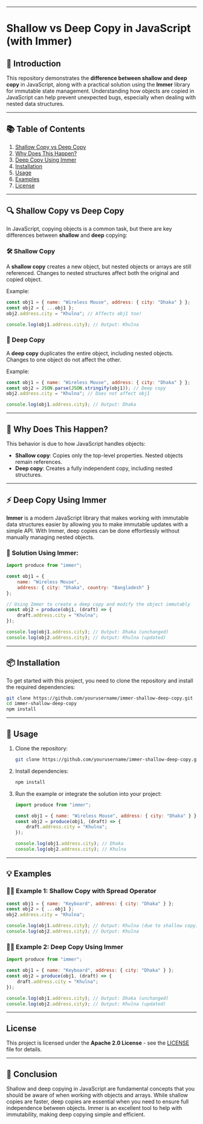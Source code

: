 

---

# **Shallow vs Deep Copy in JavaScript (with Immer)**

## 🚀 Introduction

This repository demonstrates the **difference between shallow and deep copy** in JavaScript, along with a practical solution using the **Immer** library for immutable state management. Understanding how objects are copied in JavaScript can help prevent unexpected bugs, especially when dealing with nested data structures.

---

## 📚 Table of Contents

1. [Shallow Copy vs Deep Copy](#shallow-copy-vs-deep-copy)
2. [Why Does This Happen?](#why-does-this-happen)
3. [Deep Copy Using Immer](#deep-copy-using-immer)
4. [Installation](#installation)
5. [Usage](#usage)
6. [Examples](#examples)
7. [License](#license)

---

## 🔍 Shallow Copy vs Deep Copy

In JavaScript, copying objects is a common task, but there are key differences between **shallow** and **deep** copying:

### 🛠️ Shallow Copy
A **shallow copy** creates a new object, but nested objects or arrays are still referenced. Changes to nested structures affect both the original and copied object.

Example:
```javascript
const obj1 = { name: "Wireless Mouse", address: { city: "Dhaka" } };
const obj2 = { ...obj1 };
obj2.address.city = "Khulna"; // Affects obj1 too!

console.log(obj1.address.city); // Output: Khulna
```

### 🔄 Deep Copy
A **deep copy** duplicates the entire object, including nested objects. Changes to one object do not affect the other.

Example:
```javascript
const obj1 = { name: "Wireless Mouse", address: { city: "Dhaka" } };
const obj2 = JSON.parse(JSON.stringify(obj1)); // Deep copy
obj2.address.city = "Khulna"; // Does not affect obj1

console.log(obj1.address.city); // Output: Dhaka
```

---

## 🧐 Why Does This Happen?

This behavior is due to how JavaScript handles objects:

- **Shallow copy**: Copies only the top-level properties. Nested objects remain references.
- **Deep copy**: Creates a fully independent copy, including nested structures.

---

## ⚡ Deep Copy Using Immer

**Immer** is a modern JavaScript library that makes working with immutable data structures easier by allowing you to make immutable updates with a simple API. With Immer, deep copies can be done effortlessly without manually managing nested objects.

### 🌱 Solution Using Immer:
```javascript
import produce from "immer";

const obj1 = {
    name: "Wireless Mouse",
    address: { city: "Dhaka", country: "Bangladesh" }
};

// Using Immer to create a deep copy and modify the object immutably
const obj2 = produce(obj1, (draft) => {
    draft.address.city = "Khulna";
});

console.log(obj1.address.city); // Output: Dhaka (unchanged)
console.log(obj2.address.city); // Output: Khulna (updated)
```

---

## 📦 Installation

To get started with this project, you need to clone the repository and install the required dependencies:

```bash
git clone https://github.com/yourusername/immer-shallow-deep-copy.git
cd immer-shallow-deep-copy
npm install
```

---

## 📝 Usage

1. Clone the repository:
   ```bash
   git clone https://github.com/yourusername/immer-shallow-deep-copy.git
   ```

2. Install dependencies:
   ```bash
   npm install
   ```

3. Run the example or integrate the solution into your project:
   ```javascript
   import produce from "immer";
   
   const obj1 = { name: "Wireless Mouse", address: { city: "Dhaka" } };
   const obj2 = produce(obj1, (draft) => {
       draft.address.city = "Khulna";
   });

   console.log(obj1.address.city); // Dhaka
   console.log(obj2.address.city); // Khulna
   ```

---

## 💡 Examples

### 🧑‍💻 Example 1: **Shallow Copy with Spread Operator**
```javascript
const obj1 = { name: "Keyboard", address: { city: "Dhaka" } };
const obj2 = { ...obj1 };
obj2.address.city = "Khulna";

console.log(obj1.address.city); // Output: Khulna (due to shallow copy)
console.log(obj2.address.city); // Output: Khulna
```

### 🧑‍💻 Example 2: **Deep Copy Using Immer**
```javascript
import produce from "immer";

const obj1 = { name: "Keyboard", address: { city: "Dhaka" } };
const obj2 = produce(obj1, (draft) => {
    draft.address.city = "Khulna";
});

console.log(obj1.address.city); // Output: Dhaka (unchanged)
console.log(obj2.address.city); // Output: Khulna (updated)
```

---

## License

This project is licensed under the **Apache 2.0 License** - see the [LICENSE](LICENSE) file for details.


---

## 🔧 Conclusion

Shallow and deep copying in JavaScript are fundamental concepts that you should be aware of when working with objects and arrays. While shallow copies are faster, deep copies are essential when you need to ensure full independence between objects. Immer is an excellent tool to help with immutability, making deep copying simple and efficient.

